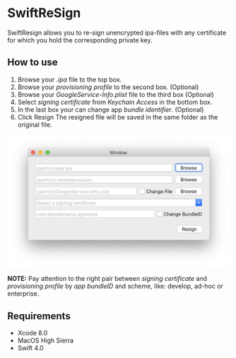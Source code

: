 # SwiftReSign

SwiftResign allows you to re-sign unencrypted ipa-files with any certificate for which you hold the corresponding private key.

## How to use

1. Browse your *.ipa* file to the top box.
2. Browse your *provisioning profile* to the second box. (Optional)
3. Browse your *GoogleService-Info.plist* file to the third box (Optional)
4. Select *signing certificate* from *Keychain Access* in the bottom box.
5. In the last box your can change app *bundle identifier*. (Optional)
6. Click Resign The resigned file will be saved in the same folder as the original file.

![GUI](Screenshots/GUI.png)

**NOTE:** Pay attention to the right pair between *signing certificate* and *provisioning profile* by *app bundleID* and scheme, like: develop, ad-hoc or enterprise.

## Requirements

- Xcode 8.0
- MacOS High Sierra
- Swift 4.0
